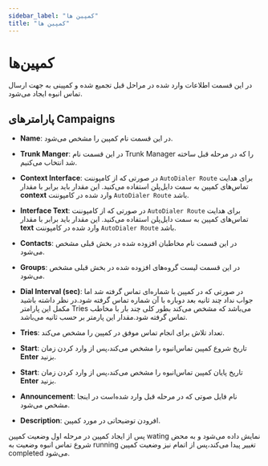 ```yaml
---
sidebar_label: "کمپین ها"
title: "کمپین ها"
---
```


# کمپین‌ها

در این قسمت اطلاعات وارد شده در مراحل قبل تجمیع شده و کمپینی به جهت ارسال تماس انبوه ایجاد می‌شود.

## پارامترهای Campaigns

- **Name**: در این قسمت نام کمپین را مشخص می‌شود.

- **Trunk Manger**: در این قسمت نام Trunk Manager را که در مرحله قبل ساخته شد انتخاب می‌کنیم.

- **Context Interface**: در صورتی که از کامپوننت `AutoDialer Route` برای هدایت تماس‌های کمپین به سمت دایل‌پلن استفاده می‌کنید. این مقدار باید برابر با مقدار **context** وارد شده در کامپوننت `AutoDialer Route` باشد.

- **Interface Text**: در صورتی که از کامپوننت `AutoDialer Route` برای هدایت تماس‌های کمپین به سمت دایل‌پلن استفاده می‌کنید. این مقدار باید برابر با مقدار **text** وارد شده در کامپوننت `AutoDialer Route` باشد.

- **Contacts**: در این قسمت نام مخاطبان افزوده شده در بخش قبلی مشخص می‌شود.

- **Groups**: در این قسمت لیست گروه‌های افزوده شده در بخش قبلی مشخص می‌شود.

- **Dial Interval (sec)**: در صورتی که در کمپین با شماره‌ای تماس گرفته شد اما جواب نداد چند ثانیه بعد دوباره با آن شماره تماس گرفته شود.در نظر داشته باشید مکمل این پارامتر Tries می‌باشد که مشخص می‌کند بطور کلی چند بار با مخاطب تماس گرفته شود.مقدار این پارمتر بر حسب ثانیه می‌باشد.

- **Tries**: تعداد تلاش برای انجام تماس موفق در کمپین را مشخص می‌کند.

- **Start**: تاریخ شروع کمپین تماس‌انبوه را مشخص می‌کند،پس از وارد کردن زمان **Enter** بزنید.

- **Start**: تاریخ پایان کمپین تماس‌انبوه را مشخص می‌کند،پس از وارد کردن زمان **Enter** بزنید.

- **Announcement**: نام فایل صوتی که در مرحله قبل وارد شده‌است در اینجا مشخص می‌شود.

- **Description**: افرودن توضیحاتی در مورد کمپین.


پس از ایجاد کمپین در مرحله اول وضعیت کمپین wating نمایش داده می‌شود و به محض شروع تماس انبوه وضعیت به running تغییر پیدا می‌کند،پس از اتمام نیز وضعیت کمپین completed می‌شود.
